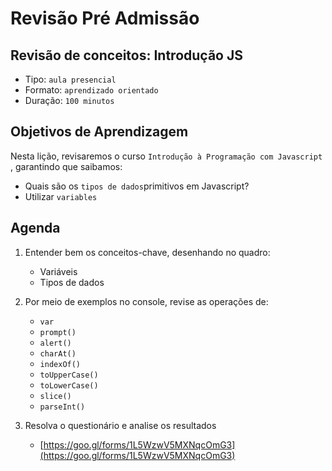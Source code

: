 # Revisão Pré Admissão

## Revisão de conceitos: Introdução JS

* Tipo: `aula presencial`
* Formato: `aprendizado orientado`
* Duração: `100 minutos`

## Objetivos de Aprendizagem

Nesta lição, revisaremos o curso `Introdução à Programação com Javascript` , garantindo que saibamos:

* Quais são os `tipos de dados`primitivos em Javascript?
* Utilizar `variables`

## Agenda

1. Entender bem os conceitos-chave, desenhando no quadro:
   * Variáveis ​​
   * Tipos de dados
2. Por meio de exemplos no console, revise as operações de:

   * `var`
   * `prompt()`
   * `alert()`
   * `charAt()`
   * `indexOf()`
   * `toUpperCase()`
   * `toLowerCase()`
   * `slice()`
   * `parseInt()`

3. Resolva o questionário e analise os resultados
   * [https://goo.gl/forms/1L5WzwV5MXNqcOmG3](https://goo.gl/forms/1L5WzwV5MXNqcOmG3)

